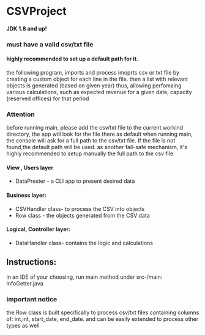 # CSVProject
#### JDK 1.8 and up!

### must have a valid csv/txt file
#### highly recommended to set up a default path for it.

the following program, imports and process
imoprts csv or txt file 
by creating a custom object for each line in the file.
then a list with relevant objects is generated (based on given year)
thus, allowing perfomaing various calculations,
such as expected revenue for a given date, capacity (reserved offices) for that period

### Attention 
before running main, please add the csv/txt file to the current workind directory, the app will look for the file there as default
 when running main, the console will ask for a full path to the csv/txt file. If the file is not found,the default path will be used.
 as another fail-safe mechanism, it's highly recommended to setup manually the full path to the csv file 
 
#### View , Users layer
* DataPrester - a CLI app to present desired data

#### Business layer:
* CSVHandler class- to process the CSV into objects
* Row class - the objects generated from the CSV data

#### Logical, Controller layer:
* DataHandler class- contains the logic and calculations

## Instructions:
in an IDE of your choosing, run main method
under src-/main:  InfoGetter.java 

 
### important notice
the Row class is built specifically to process csv/txt files containing columns of: int,int, start_date, end_date. and can be easily extended to process other types as well
